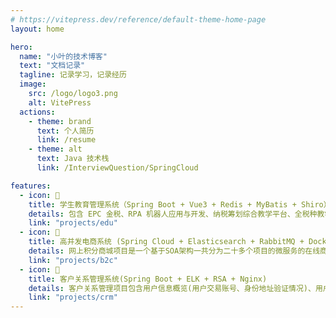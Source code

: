 ```yaml
---
# https://vitepress.dev/reference/default-theme-home-page
layout: home

hero:
  name: "小叶的技术博客"
  text: "文档记录"
  tagline: 记录学习，记录经历
  image:
    src: /logo/logo3.png
    alt: VitePress
  actions:
    - theme: brand
      text: 个人简历
      link: /resume
    - theme: alt
      text: Java 技术栈
      link: /InterviewQuestion/SpringCloud

features:
  - icon: 💛
    title: 学生教育管理系统（Spring Boot + Vue3 + Redis + MyBatis + Shiro）
    details: 包含 EPC 金税、RPA 机器人应用与开发、纳税筹划综合教学平台、全税种教学实训平台、智能审计实践教学平台、智能出题系统、财务云等多个项目的项目开发包括学生端、教师端、以及管理端，系统多用于教学智能会计领为师生提供全面的在线学习与管理体验
    link: "projects/edu"
  - icon: 💜
    title: 高并发电商系统 (Spring Cloud + Elasticsearch + RabbitMQ + Docker)
    details: 网上积分商城项目是一个基于SOA架构一共分为二十多个项目的微服务的在线商城系统 ，包括前台商城系统及后台管理系统 。
    link: "projects/b2c"
  - icon: 💚
    title: 客户关系管理系统(Spring Boot + ELK + RSA + Nginx)
    details: 客户关系管理项目包含用户信息概览(用户交易账号、身份地址验证情况)、用户个人资金(余额及适用情况)、用户交易 (出金、入金)、用户交易订单详情等模块。
    link: "projects/crm"
---
```

